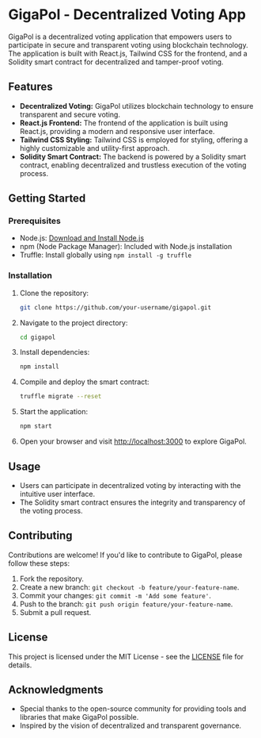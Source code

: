 # GigaPol - Decentralized Voting App

GigaPol is a decentralized voting application that empowers users to participate in secure and transparent voting using blockchain technology. The application is built with React.js, Tailwind CSS for the frontend, and a Solidity smart contract for decentralized and tamper-proof voting.

## Features

- **Decentralized Voting:** GigaPol utilizes blockchain technology to ensure transparent and secure voting.
- **React.js Frontend:** The frontend of the application is built using React.js, providing a modern and responsive user interface.
- **Tailwind CSS Styling:** Tailwind CSS is employed for styling, offering a highly customizable and utility-first approach.
- **Solidity Smart Contract:** The backend is powered by a Solidity smart contract, enabling decentralized and trustless execution of the voting process.

## Getting Started

### Prerequisites

- Node.js: [Download and Install Node.js](https://nodejs.org/)
- npm (Node Package Manager): Included with Node.js installation
- Truffle: Install globally using `npm install -g truffle`

### Installation

1. Clone the repository:

   ```bash
   git clone https://github.com/your-username/gigapol.git
   ```

2. Navigate to the project directory:

   ```bash
   cd gigapol
   ```

3. Install dependencies:

   ```bash
   npm install
   ```

4. Compile and deploy the smart contract:

   ```bash
   truffle migrate --reset
   ```

5. Start the application:

   ```bash
   npm start
   ```

6. Open your browser and visit [http://localhost:3000](http://localhost:3000) to explore GigaPol.

## Usage

- Users can participate in decentralized voting by interacting with the intuitive user interface.
- The Solidity smart contract ensures the integrity and transparency of the voting process.

## Contributing

Contributions are welcome! If you'd like to contribute to GigaPol, please follow these steps:

1. Fork the repository.
2. Create a new branch: `git checkout -b feature/your-feature-name`.
3. Commit your changes: `git commit -m 'Add some feature'`.
4. Push to the branch: `git push origin feature/your-feature-name`.
5. Submit a pull request.

## License

This project is licensed under the MIT License - see the [LICENSE](LICENSE) file for details.

## Acknowledgments

- Special thanks to the open-source community for providing tools and libraries that make GigaPol possible.
- Inspired by the vision of decentralized and transparent governance.
